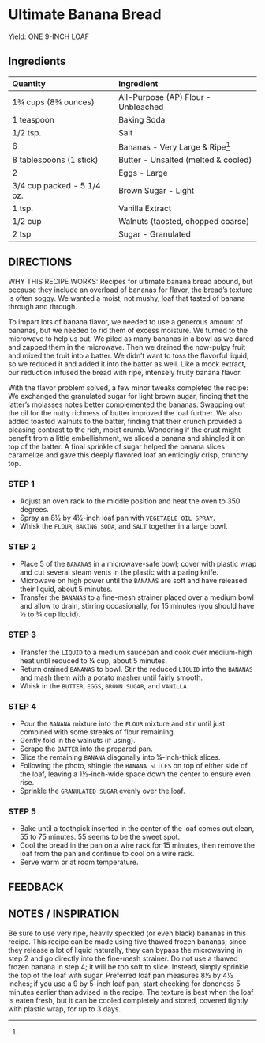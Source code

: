 # Ultimate Banana Bread

Yield: ONE 9-INCH LOAF

## Ingredients

| Quantity                   | Ingredient                          |
| :------------------------- | :---------------------------------- |
| 1¾ cups (8¾ ounces)        | All-Purpose (AP) Flour - Unbleached |
| 1 teaspoon                 | Baking Soda                         |
| 1/2 tsp.                   | Salt                                |
| 6                          | Bananas - Very Large & Ripe[^1]     |
| 8 tablespoons (1 stick)    | Butter - Unsalted (melted & cooled) |
| 2                          | Eggs - Large                        |
| 3/4 cup packed - 5 1/4 oz. | Brown Sugar - Light                 |
| 1 tsp.                     | Vanilla Extract                     |
| 1/2 cup                    | Walnuts (taosted, chopped coarse)   |
| 2 tsp                      | Sugar - Granulated                  |

## DIRECTIONS

WHY THIS RECIPE WORKS: Recipes for ultimate banana bread abound, but because they include an overload of bananas for flavor, the bread’s
texture is often soggy. We wanted a moist, not mushy, loaf that tasted of banana through and through.

To impart lots of banana flavor, we needed to use a generous amount of bananas, but we needed to rid them of excess moisture. We turned to
the microwave to help us out. We piled as many bananas in a bowl as we dared and zapped them in the microwave. Then we drained the now-pulpy
fruit and mixed the fruit into a batter. We didn’t want to toss the flavorful liquid, so we reduced it and added it into the batter as well.
Like a mock extract, our reduction infused the bread with ripe, intensely fruity banana flavor.

With the flavor problem solved, a few minor tweaks completed the recipe:
We exchanged the granulated sugar for light brown sugar, finding that the latter’s molasses notes better complemented the bananas. Swapping
out the oil for the nutty richness of butter improved the loaf further. We also added toasted walnuts to the batter, finding that their
crunch provided a pleasing contrast to the rich, moist crumb. Wondering if the crust might benefit from a little embellishment, we sliced a
banana and shingled it on top of the batter. A final sprinkle of sugar helped the banana slices caramelize and gave this deeply flavored
loaf an enticingly crisp, crunchy top.

### STEP 1

- Adjust an oven rack to the middle position and heat the oven to 350 degrees.
- Spray an 8½ by 4½-inch loaf pan with `VEGETABLE OIL SPRAY`.
- Whisk the `FLOUR`, `BAKING SODA`, and `SALT` together in a large bowl.

### STEP 2

- Place 5 of the `BANANAS` in a microwave-safe bowl; cover with plastic wrap and cut several steam vents in the plastic with a paring knife.
- Microwave on high power until the `BANANAS` are soft and have released their liquid, about 5 minutes.
- Transfer the `BANANAS` to a fine-mesh strainer placed over a medium bowl and allow to drain, stirring occasionally, for 15 minutes (you
  should have ½ to ¾ cup liquid).

### STEP 3

- Transfer the `LIQUID` to a medium saucepan and cook over medium-high heat until reduced to ¼ cup, about 5 minutes.
- Return drained `BANANAS` to bowl. Stir the reduced `LIQUID` into the
  `BANANAS` and mash them with a potato masher until fairly smooth.
- Whisk in the `BUTTER`, `EGGS`, `BROWN SUGAR`, and `VANILLA`.

### STEP 4

- Pour the `BANANA` mixture into the `FLOUR` mixture and stir until just combined with some streaks of flour remaining.
- Gently fold in the walnuts (if using).
- Scrape the `BATTER` into the prepared pan.
- Slice the remaining `BANANA` diagonally into ¼-inch-thick slices.
- Following the photo, shingle the `BANANA SLICES` on top of either side of the loaf, leaving a 1½-inch-wide space down the center to ensure
  even rise.
- Sprinkle the `GRANULATED SUGAR` evenly over the loaf.

### STEP 5

- Bake until a toothpick inserted in the center of the loaf comes out clean, 55 to 75 minutes. 55 seems to be the sweet spot.
- Cool the bread in the pan on a wire rack for 15 minutes, then remove the loaf from the pan and continue to cool on a wire rack.
- Serve warm or at room temperature.

## FEEDBACK

## NOTES / INSPIRATION

[^1]:

Be sure to use very ripe, heavily speckled (or even black) bananas in this recipe. This recipe can be made using five thawed frozen bananas;
since they release a lot of liquid naturally, they can bypass the microwaving in step 2 and go directly into the fine-mesh strainer. Do not
use a thawed frozen banana in step 4; it will be too soft to slice. Instead, simply sprinkle the top of the loaf with sugar. Preferred loaf
pan measures 8½ by 4½ inches; if you use a 9 by 5-inch loaf pan, start checking for doneness 5 minutes earlier than advised in the recipe.
The texture is best when the loaf is eaten fresh, but it can be cooled completely and stored, covered tightly with plastic wrap, for up to 3
days.
